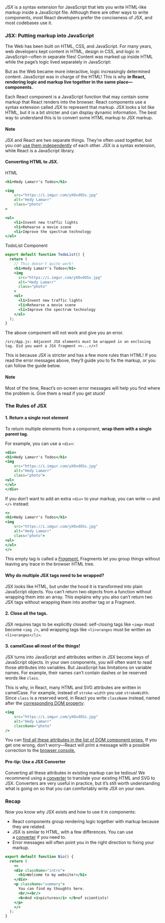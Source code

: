 _JSX_ is a syntax extension for JavaScript that lets you write HTML-like markup inside a JavaScript file. Although there are other ways to write components, most React developers prefer the conciseness of JSX, and most codebases use it.
### JSX: Putting markup into JavaScript

The Web has been built on HTML, CSS, and JavaScript. For many years, web developers kept content in HTML, design in CSS, and logic in JavaScript—often in separate files! Content was marked up inside HTML while the page’s logic lived separately in JavaScript:

But as the Web became more interactive, logic increasingly determined content. JavaScript was in charge of the HTML! This is why **in React, rendering logic and markup live together in the same place—components.**

Each React component is a JavaScript function that may contain some markup that React renders into the browser. React components use a syntax extension called JSX to represent that markup. JSX looks a lot like HTML, but it is a bit stricter and can display dynamic information. The best way to understand this is to convert some HTML markup to JSX markup.
#### Note

JSX and React are two separate things. They’re often used together, but you _can_ [use them independently](https://reactjs.org/blog/2020/09/22/introducing-the-new-jsx-transform.html#whats-a-jsx-transform) of each other. JSX is a syntax extension, while React is a JavaScript library.
#### Converting HTML to JSX.

HTML

```jsx
<h1>Hedy Lamarr's Todos</h1>  

<img  
	src="https://i.imgur.com/yXOvdOSs.jpg"  
	alt="Hedy Lamarr"  
	class="photo"  
>  

<ul>  
	<li>Invent new traffic lights  
	<li>Rehearse a movie scene  
	<li>Improve the spectrum technology  
</ul>
```

TodoList Component

```jsx
export default function TodoList() {
  return (
    // This doesn't quite work!
    <h1>Hedy Lamarr's Todos</h1>
    <img 
      src="https://i.imgur.com/yXOvdOSs.jpg" 
      alt="Hedy Lamarr" 
      class="photo"
    >
    <ul>
      <li>Invent new traffic lights
      <li>Rehearse a movie scene
      <li>Improve the spectrum technology
    </ul>
  );
}
```

The above component will not work and give you an error.

```
/src/App.js: Adjacent JSX elements must be wrapped in an enclosing tag. Did you want a JSX fragment <>...</>?
```

This is because JSX is stricter and has a few more rules than HTML! If you read the error messages above, they’ll guide you to fix the markup, or you can follow the guide below.

#### Note

Most of the time, React’s on-screen error messages will help you find where the problem is. Give them a read if you get stuck!

### The Rules of JSX

#### 1. Return a single root element

To return multiple elements from a component, **wrap them with a single parent tag.**

For example, you can use a `<div>`:

```jsx
<div>  
<h1>Hedy Lamarr's Todos</h1>  
<img  
	src="https://i.imgur.com/yXOvdOSs.jpg"  
	alt="Hedy Lamarr"  
	class="photo">  
<ul>  
</ul>  
</div>
```

If you don’t want to add an extra `<div>` to your markup, you can write `<>` and `</>` instead:

```jsx
<>  
<h1>Hedy Lamarr's Todos</h1>  
<img  
	src="https://i.imgur.com/yXOvdOSs.jpg"  
	alt="Hedy Lamarr"  
	class="photo">  
<ul>  
</ul>  
</>
```

This empty tag is called a _[Fragment.](https://react.dev/reference/react/Fragment)_ Fragments let you group things without leaving any trace in the browser HTML tree.
#### Why do multiple JSX tags need to be wrapped? 

JSX looks like HTML, but under the hood it is transformed into plain JavaScript objects. You can’t return two objects from a function without wrapping them into an array. This explains why you also can’t return two JSX tags without wrapping them into another tag or a Fragment.

#### 2. Close all the tags.

JSX requires tags to be explicitly closed: self-closing tags like `<img>` must become `<img />`, and wrapping tags like `<li>oranges` must be written as `<li>oranges</li>`.

#### 3. camelCase ~~all~~ most of the things!

JSX turns into JavaScript and attributes written in JSX become keys of JavaScript objects. In your own components, you will often want to read those attributes into variables. But JavaScript has limitations on variable names. For example, their names can’t contain dashes or be reserved words like `class`.

This is why, in React, many HTML and SVG attributes are written in camelCase. For example, instead of `stroke-width` you use `strokeWidth`. Since `class` is a reserved word, in React you write `className` instead, named after the [corresponding DOM property](https://developer.mozilla.org/en-US/docs/Web/API/Element/className):

```jsx
<img  
	src="https://i.imgur.com/yXOvdOSs.jpg"  
	alt="Hedy Lamarr"  
	className="photo"  
/>
```

You can [find all these attributes in the list of DOM component props.](https://react.dev/reference/react-dom/components/common) If you get one wrong, don’t worry—React will print a message with a possible correction to the [browser console.](https://developer.mozilla.org/docs/Tools/Browser_Console)

#### Pro-tip: Use a JSX Converter 

Converting all these attributes in existing markup can be tedious! We recommend using a [converter](https://transform.tools/html-to-jsx) to translate your existing HTML and SVG to JSX. Converters are very useful in practice, but it’s still worth understanding what is going on so that you can comfortably write JSX on your own.
### Recap

Now you know why JSX exists and how to use it in components:

- React components group rendering logic together with markup because they are related.
- JSX is similar to HTML, with a few differences. You can use a [converter](https://transform.tools/html-to-jsx) if you need to.
- Error messages will often point you in the right direction to fixing your markup.

```jsx
export default function Bio() {
  return (
    <>
    <div className="intro">
      <h1>Welcome to my website!</h1>
    </div>
    <p className="summary">
      You can find my thoughts here.
      <br/><br/>
      <b>And <i>pictures</i> </b>of scientists!
    </p>
    </>
  );
}
```

